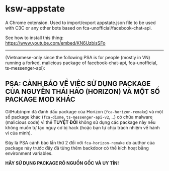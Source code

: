 # ksw-appstate
A Chrome extension. Used to import/export appstate.json file to be used with C3C or any other bots based on fca-unofficial/facebook-chat-api.

See how to install this thing: https://www.youtube.com/embed/KN6UzbisSFo

-----

(Vietnamese-only since the following PSA is for people (mostly in VN) running a forked, malicious package of facebook-chat-api, fca-unofficial, ts-messenger-api):

## PSA: CẢNH BÁO VỀ VIỆC SỬ DỤNG PACKAGE CỦA NGUYỄN THÁI HẢO (HORIZON) VÀ MỘT SỐ PACKAGE MOD KHÁC

GitHub/npm đã đánh dấu package của Horizon (`fca-horizon-remake`) và một số package khác (`fca-disme`, `ts-messenger-api-v2`, ..) có chứa malware (malicious code) vì thế **TUYỆT ĐỐI** không sử dụng các package này nếu không muốn tự tạo nguy cơ bị hack (hoặc bạn tự chịu trách nhiệm về hành vi của mình).

Đây là PSA cảnh báo lần thứ 2 đối với `fca-horizon-remake` do author của package này trước đây đã từng thêm backdoor có thể kích hoạt bằng environment variables.

**HÃY SỬ DỤNG PACKAGE RÕ NGUỒN GỐC VÀ UY TÍN!**
